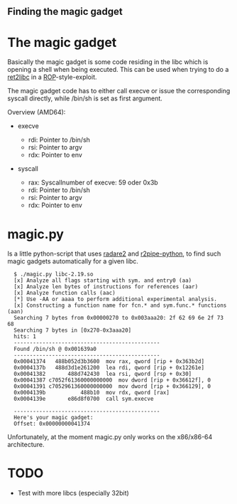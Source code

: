 ## Finding the magic gadget

# The magic gadget

Basically the magic gadget is some code residing
in the libc which is opening a shell when being executed.
This can be used when trying to do a [ret2libc][ret2libc]
in a [ROP][rop]-style-exploit.

The magic gadget code has to either call execve or issue the corresponding 
syscall directly, while /bin/sh is set as first argument.

Overview (AMD64):

* execve
   + rdi: Pointer to /bin/sh
   + rsi: Pointer to argv
   + rdx: Pointer to env

* syscall
   + rax: Syscallnumber of execve: 59 oder 0x3b
   + rdi: Pointer to /bin/sh
   + rsi: Pointer to argv
   + rdx: Pointer to env

# magic.py

Is a little python-script that uses [radare2][r2] and [r2pipe-python][r2pipe],
to find such magic gadgets automatically for a given libc.
      
      $ ./magic.py libc-2.19.so
      [x] Analyze all flags starting with sym. and entry0 (aa)
      [x] Analyze len bytes of instructions for references (aar)
      [x] Analyze function calls (aac)
      [*] Use -AA or aaaa to perform additional experimental analysis.
      [x] Constructing a function name for fcn.* and sym.func.* functions (aan)
      Searching 7 bytes from 0x00000270 to 0x003aaa20: 2f 62 69 6e 2f 73 68 
      Searching 7 bytes in [0x270-0x3aaa20]
      hits: 1
      ----------------------------------------------
      Found /bin/sh @ 0x001639a0
      ----------------------------------------------
      0x00041374   488b052d3b3600  mov rax, qword [rip + 0x363b2d]
      0x0004137b   488d3d1e261200  lea rdi, qword [rip + 0x12261e]
      0x00041382       488d742430  lea rsi, qword [rsp + 0x30]
      0x00041387 c7052f61360000000000  mov dword [rip + 0x36612f], 0
      0x00041391 c7052961360000000000  mov dword [rip + 0x366129], 0
      0x0004139b           488b10  mov rdx, qword [rax]
      0x0004139e       e86d8f0700  call sym.execve
    
      ----------------------------------------------
      Here's your magic gadget:
      Offset: 0x00000000041374

Unfortunately, at the moment magic.py only works on the x86/x86-64 architecture.


# TODO
* Test with more libcs (especially 32bit)


[r2]: http://www.radare.org/
[r2pipe]: https://github.com/radare/radare2-bindings/tree/master/r2pipe/python
[ret2libc]: https://en.wikipedia.org/wiki/Return-to-libc_attack
[rop]: https://en.wikipedia.org/wiki/Return-oriented_programming


